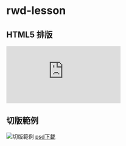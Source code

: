 # rwd-lesson

## HTML5 排版
![排版範例](https://fireqqtw.github.io/rwd-lesson/resource/html5up-photon/index.html)

## 切版範例
![切版範例](https://fireqqtw.github.io/rwd-lesson/resource/Landing%20Page%20example.jpg)
[psd下載](https://fireqqtw.github.io/rwd-lesson/resource/Landing%20Page%20example.psd)
